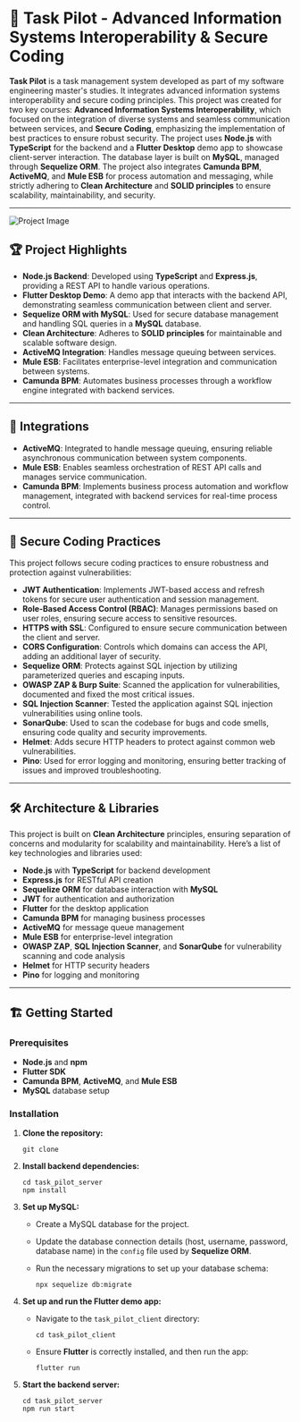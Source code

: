 # 🚀 Task Pilot - Advanced Information Systems Interoperability & Secure Coding  

**Task Pilot** is a task management system developed as part of my software engineering master's studies. It integrates advanced information systems interoperability and secure coding principles. This project was created for two key courses: **Advanced Information Systems Interoperability**, which focused on the integration of diverse systems and seamless communication between services, and **Secure Coding**, emphasizing the implementation of best practices to ensure robust security. The project uses **Node.js** with **TypeScript** for the backend and a **Flutter Desktop** demo app to showcase client-server interaction. The database layer is built on **MySQL**, managed through **Sequelize ORM**. The project also integrates **Camunda BPM**, **ActiveMQ**, and **Mule ESB** for process automation and messaging, while strictly adhering to **Clean Architecture** and **SOLID principles** to ensure scalability, maintainability, and security.

---
![Project Image](https://github.com/user-attachments/assets/a66d8439-785c-4136-9b9b-9bcbae03838c)

## 🏆 Project Highlights

- **Node.js Backend**: Developed using **TypeScript** and **Express.js**, providing a REST API to handle various operations.
- **Flutter Desktop Demo**: A demo app that interacts with the backend API, demonstrating seamless communication between client and server.
- **Sequelize ORM with MySQL**: Used for secure database management and handling SQL queries in a **MySQL** database.
- **Clean Architecture**: Adheres to **SOLID principles** for maintainable and scalable software design.
- **ActiveMQ Integration**: Handles message queuing between services.
- **Mule ESB**: Facilitates enterprise-level integration and communication between systems.
- **Camunda BPM**: Automates business processes through a workflow engine integrated with backend services.

---

## 🔌 Integrations

- **ActiveMQ**: Integrated to handle message queuing, ensuring reliable asynchronous communication between system components.
- **Mule ESB**: Enables seamless orchestration of REST API calls and manages service communication.
- **Camunda BPM**: Implements business process automation and workflow management, integrated with backend services for real-time process control.

---

## 🔐 Secure Coding Practices

This project follows secure coding practices to ensure robustness and protection against vulnerabilities:

- **JWT Authentication**: Implements JWT-based access and refresh tokens for secure user authentication and session management.
- **Role-Based Access Control (RBAC)**: Manages permissions based on user roles, ensuring secure access to sensitive resources.
- **HTTPS with SSL**: Configured to ensure secure communication between the client and server.
- **CORS Configuration**: Controls which domains can access the API, adding an additional layer of security.
- **Sequelize ORM**: Protects against SQL injection by utilizing parameterized queries and escaping inputs.
- **OWASP ZAP & Burp Suite**: Scanned the application for vulnerabilities, documented and fixed the most critical issues.
- **SQL Injection Scanner**: Tested the application against SQL injection vulnerabilities using online tools.
- **SonarQube**: Used to scan the codebase for bugs and code smells, ensuring code quality and security improvements.
- **Helmet**: Adds secure HTTP headers to protect against common web vulnerabilities.
- **Pino**: Used for error logging and monitoring, ensuring better tracking of issues and improved troubleshooting.

---

## 🛠️ Architecture & Libraries

This project is built on **Clean Architecture** principles, ensuring separation of concerns and modularity for scalability and maintainability. Here’s a list of key technologies and libraries used:

- **Node.js** with **TypeScript** for backend development
- **Express.js** for RESTful API creation
- **Sequelize ORM** for database interaction with **MySQL**
- **JWT** for authentication and authorization
- **Flutter** for the desktop application
- **Camunda BPM** for managing business processes
- **ActiveMQ** for message queue management
- **Mule ESB** for enterprise-level integration
- **OWASP ZAP**, **SQL Injection Scanner**, and **SonarQube** for vulnerability scanning and code analysis
- **Helmet** for HTTP security headers
- **Pino** for logging and monitoring

---

## 🏗️ Getting Started

### Prerequisites
- **Node.js** and **npm**
- **Flutter SDK**
- **Camunda BPM**, **ActiveMQ**, and **Mule ESB**
- **MySQL** database setup

### Installation

1. **Clone the repository:**

    ```
    git clone 
    ```

2. **Install backend dependencies:**

    ```
    cd task_pilot_server
    npm install
    ```

3. **Set up MySQL:**
    - Create a MySQL database for the project.
    - Update the database connection details (host, username, password, database name) in the `config` file used by **Sequelize ORM**.
    - Run the necessary migrations to set up your database schema:

      ```
      npx sequelize db:migrate
      ```

4. **Set up and run the Flutter demo app:**
    - Navigate to the `task_pilot_client` directory:

      ```
      cd task_pilot_client
      ```

    - Ensure **Flutter** is correctly installed, and then run the app:

      ```
      flutter run
      ```

5. **Start the backend server:**

    ```
    cd task_pilot_server
    npm run start
    ```

